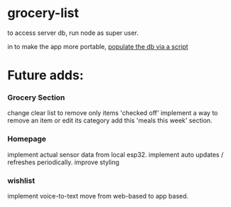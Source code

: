 # grocery-list

to access server db, run node as super user.

in to make the app more portable, [populate the db via a script](https://www.theodinproject.com/lessons/nodejs-using-postgresql#populate-the-db-via-a-script)

# Future adds:

### Grocery Section
change clear list to remove only items 'checked off' 
implement a way to remove an item or edit its category
add this 'meals this week' section.

### Homepage
implement actual sensor data from local esp32. 
implement auto updates / refreshes periodically.
improve styling 

### wishlist
implement voice-to-text
move from web-based to app based.
